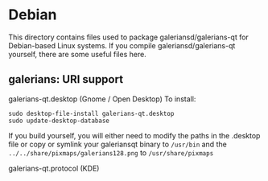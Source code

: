 
Debian
====================
This directory contains files used to package galeriansd/galerians-qt
for Debian-based Linux systems. If you compile galeriansd/galerians-qt yourself, there are some useful files here.

## galerians: URI support ##


galerians-qt.desktop  (Gnome / Open Desktop)
To install:

	sudo desktop-file-install galerians-qt.desktop
	sudo update-desktop-database

If you build yourself, you will either need to modify the paths in
the .desktop file or copy or symlink your galeriansqt binary to `/usr/bin`
and the `../../share/pixmaps/galerians128.png` to `/usr/share/pixmaps`

galerians-qt.protocol (KDE)

